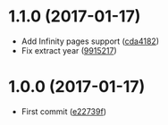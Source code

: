 <a name="1.1.0"></a>
# 1.1.0 (2017-01-17)

* Add Infinity pages support ([cda4182](https://github.com/kikobeats/ozutarifa-api/commit/cda4182))
* Fix extract year ([9915217](https://github.com/kikobeats/ozutarifa-api/commit/9915217))



<a name="1.0.0"></a>
# 1.0.0 (2017-01-17)

* First commit ([e22739f](https://github.com/kikobeats/ozutarifa-api/commit/e22739f))



